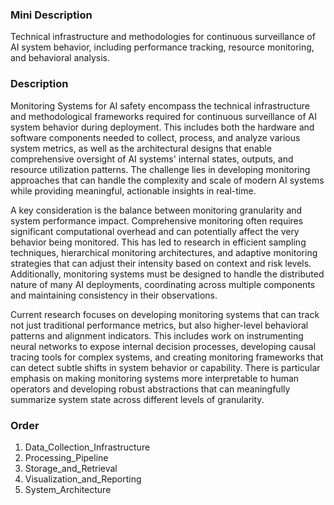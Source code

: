 ### Mini Description

Technical infrastructure and methodologies for continuous surveillance of AI system behavior, including performance tracking, resource monitoring, and behavioral analysis.

### Description

Monitoring Systems for AI safety encompass the technical infrastructure and methodological frameworks required for continuous surveillance of AI system behavior during deployment. This includes both the hardware and software components needed to collect, process, and analyze various system metrics, as well as the architectural designs that enable comprehensive oversight of AI systems' internal states, outputs, and resource utilization patterns. The challenge lies in developing monitoring approaches that can handle the complexity and scale of modern AI systems while providing meaningful, actionable insights in real-time.

A key consideration is the balance between monitoring granularity and system performance impact. Comprehensive monitoring often requires significant computational overhead and can potentially affect the very behavior being monitored. This has led to research in efficient sampling techniques, hierarchical monitoring architectures, and adaptive monitoring strategies that can adjust their intensity based on context and risk levels. Additionally, monitoring systems must be designed to handle the distributed nature of many AI deployments, coordinating across multiple components and maintaining consistency in their observations.

Current research focuses on developing monitoring systems that can track not just traditional performance metrics, but also higher-level behavioral patterns and alignment indicators. This includes work on instrumenting neural networks to expose internal decision processes, developing causal tracing tools for complex systems, and creating monitoring frameworks that can detect subtle shifts in system behavior or capability. There is particular emphasis on making monitoring systems more interpretable to human operators and developing robust abstractions that can meaningfully summarize system state across different levels of granularity.

### Order

1. Data_Collection_Infrastructure
2. Processing_Pipeline
3. Storage_and_Retrieval
4. Visualization_and_Reporting
5. System_Architecture
